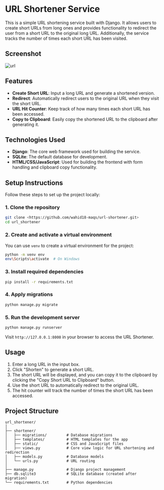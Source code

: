 
# URL Shortener Service

This is a simple URL shortening service built with Django. It allows users to create short URLs from long ones and provides functionality to redirect the user from a short URL to the original long URL. Additionally, the service tracks the number of times each short URL has been visited.

## Screenshot
![url](https://github.com/user-attachments/assets/11240624-9ac5-4a2a-86c7-0e5f0d1578f0)

## Features

- **Create Short URL**: Input a long URL and generate a shortened version.
- **Redirect**: Automatically redirect users to the original URL when they visit the short URL.
- **URL Hit Counter**: Keep track of how many times each short URL has been accessed.
- **Copy to Clipboard**: Easily copy the shortened URL to the clipboard after generating it.

## Technologies Used

- **Django**: The core web framework used for building the service.
- **SQLite**: The default database for development.
- **HTML/CSS/JavaScript**: Used for building the frontend with form handling and clipboard copy functionality.

## Setup Instructions

Follow these steps to set up the project locally:

### 1. Clone the repository
```bash
git clone <https://github.com/wahid18-maqs/url-shortener.git>
cd url_shortener
```

### 2. Create and activate a virtual environment
You can use `venv` to create a virtual environment for the project:
```bash
python -m venv env
env\Scripts\activate  # On Windows
```

### 3. Install required dependencies
```bash
pip install -r requirements.txt
```

### 4. Apply migrations
```bash
python manage.py migrate
```

### 5. Run the development server
```bash
python manage.py runserver
```

Visit `http://127.0.0.1:8000` in your browser to access the URL Shortener.

## Usage

1. Enter a long URL in the input box.
2. Click "Shorten" to generate a short URL.
3. The short URL will be displayed, and you can copy it to the clipboard by clicking the "Copy Short URL to Clipboard" button.
4. Use the short URL to automatically redirect to the original URL.
5. The hit counter will track the number of times the short URL has been accessed.

## Project Structure

```
url_shortener/
│
├── shortener/
│   ├── migrations/         # Database migrations
│   ├── templates/          # HTML templates for the app
│   ├── static/             # CSS and JavaScript files
│   ├── views.py            # Core view logic for URL shortening and redirection
│   ├── models.py           # Database models
│   └── urls.py             # URL routing
│
├── manage.py               # Django project management
├── db.sqlite3              # SQLite database (created after migration)
└── requirements.txt        # Python dependencies
```



